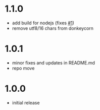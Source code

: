 # 1.1.0

- add build for nodejs (fixes [#1](https://github.com/bitchcraft/unicorn-logger/issues/1))
- remove utf8/16 chars from donkeycorn

# 1.0.1

- minor fixes and updates in README.md
- repo move

# 1.0.0

- initial release
